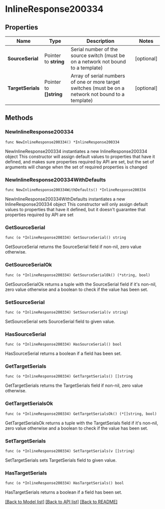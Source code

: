# InlineResponse200334

## Properties

Name | Type | Description | Notes
------------ | ------------- | ------------- | -------------
**SourceSerial** | Pointer to **string** | Serial number of the source switch (must be on a network not bound to a template) | [optional] 
**TargetSerials** | Pointer to **[]string** | Array of serial numbers of one or more target switches (must be on a network not bound to a template) | [optional] 

## Methods

### NewInlineResponse200334

`func NewInlineResponse200334() *InlineResponse200334`

NewInlineResponse200334 instantiates a new InlineResponse200334 object
This constructor will assign default values to properties that have it defined,
and makes sure properties required by API are set, but the set of arguments
will change when the set of required properties is changed

### NewInlineResponse200334WithDefaults

`func NewInlineResponse200334WithDefaults() *InlineResponse200334`

NewInlineResponse200334WithDefaults instantiates a new InlineResponse200334 object
This constructor will only assign default values to properties that have it defined,
but it doesn't guarantee that properties required by API are set

### GetSourceSerial

`func (o *InlineResponse200334) GetSourceSerial() string`

GetSourceSerial returns the SourceSerial field if non-nil, zero value otherwise.

### GetSourceSerialOk

`func (o *InlineResponse200334) GetSourceSerialOk() (*string, bool)`

GetSourceSerialOk returns a tuple with the SourceSerial field if it's non-nil, zero value otherwise
and a boolean to check if the value has been set.

### SetSourceSerial

`func (o *InlineResponse200334) SetSourceSerial(v string)`

SetSourceSerial sets SourceSerial field to given value.

### HasSourceSerial

`func (o *InlineResponse200334) HasSourceSerial() bool`

HasSourceSerial returns a boolean if a field has been set.

### GetTargetSerials

`func (o *InlineResponse200334) GetTargetSerials() []string`

GetTargetSerials returns the TargetSerials field if non-nil, zero value otherwise.

### GetTargetSerialsOk

`func (o *InlineResponse200334) GetTargetSerialsOk() (*[]string, bool)`

GetTargetSerialsOk returns a tuple with the TargetSerials field if it's non-nil, zero value otherwise
and a boolean to check if the value has been set.

### SetTargetSerials

`func (o *InlineResponse200334) SetTargetSerials(v []string)`

SetTargetSerials sets TargetSerials field to given value.

### HasTargetSerials

`func (o *InlineResponse200334) HasTargetSerials() bool`

HasTargetSerials returns a boolean if a field has been set.


[[Back to Model list]](../README.md#documentation-for-models) [[Back to API list]](../README.md#documentation-for-api-endpoints) [[Back to README]](../README.md)


